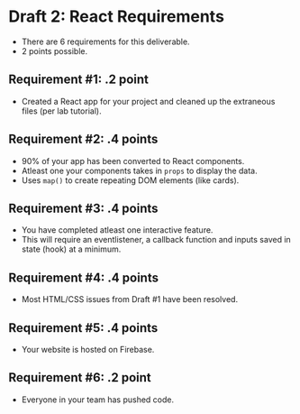 # Draft 2: React Requirements
- There are 6 requirements for this deliverable.
- 2 points possible.

## Requirement #1: .2 point
- Created a React app for your project and cleaned up the extraneous files (per lab tutorial).

## Requirement #2: .4 points
- 90% of your app has been converted to React components.
- Atleast one your components takes in ```props``` to display the data.
- Uses ```map()``` to create repeating DOM elements (like cards).

## Requirement #3: .4 points
- You have completed atleast one interactive feature.
- This will require an eventlistener, a callback function and inputs saved in state (hook) at a minimum.

## Requirement #4: .4 points
- Most HTML/CSS issues from Draft #1 have been resolved.

## Requirement #5: .4 points
- Your website is hosted on Firebase.

## Requirement #6: .2 point
- Everyone in your team has pushed code.